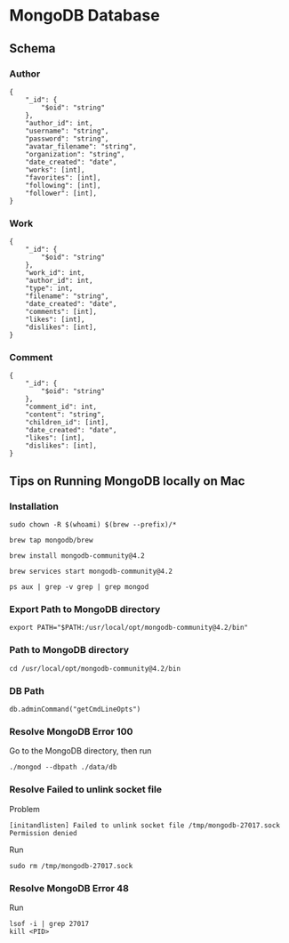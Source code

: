 # MongoDB Database

## Schema

### Author
```
{
    "_id": {
        "$oid": "string"
    },
    "author_id": int,
    "username": "string",
    "password": "string",
    "avatar_filename": "string",
    "organization": "string",
    "date_created": "date",
    "works": [int],
    "favorites": [int],
    "following": [int],
    "follower": [int],
}
```

### Work
```
{
    "_id": {
        "$oid": "string"
    },
    "work_id": int,
    "author_id": int,
    "type": int,
    "filename": "string",
    "date_created": "date",
    "comments": [int],
    "likes": [int],
    "dislikes": [int],
}
```

### Comment
```
{
    "_id": {
        "$oid": "string"
    },
    "comment_id": int,
    "content": "string",
    "children_id": [int],
    "date_created": "date",
    "likes": [int],
    "dislikes": [int],
}
```

## Tips on Running MongoDB locally on Mac
### Installation
```
sudo chown -R $(whoami) $(brew --prefix)/*

brew tap mongodb/brew

brew install mongodb-community@4.2

brew services start mongodb-community@4.2

ps aux | grep -v grep | grep mongod
```

### Export Path to MongoDB directory
```
export PATH="$PATH:/usr/local/opt/mongodb-community@4.2/bin"
```
### Path to MongoDB directory
```
cd /usr/local/opt/mongodb-community@4.2/bin
```

### DB Path
```
db.adminCommand("getCmdLineOpts")
```

### Resolve MongoDB Error 100
Go to the MongoDB directory, then run
```
./mongod --dbpath ./data/db
```

### Resolve Failed to unlink socket file
Problem
```
[initandlisten] Failed to unlink socket file /tmp/mongodb-27017.sock Permission denied
```
Run
```
sudo rm /tmp/mongodb-27017.sock
```

### Resolve MongoDB Error 48
Run
```
lsof -i | grep 27017
kill <PID>
```

